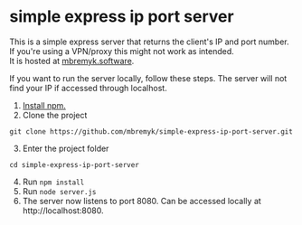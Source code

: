 # simple express ip port server

This is a simple express server that returns the client's IP and port number. If you're using a VPN/proxy this might not work as intended.  
It is hosted at [mbremyk.software](https://mbremyk.software).

If you want to run the server locally, follow these steps. The server will not find your IP if accessed through localhost.  
1. [Install npm.](https://nodejs.org/en/download/)  
2. Clone the project
  ```
  git clone https://github.com/mbremyk/simple-express-ip-port-server.git
  ```
3. Enter the project folder
  ```
  cd simple-express-ip-port-server
  ```
4. Run `npm install`
5. Run `node server.js`
6. The server now listens to port 8080. Can be accessed locally at http://localhost:8080. 
